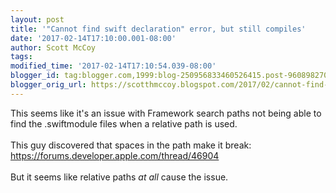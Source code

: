```yaml
---
layout: post
title: '"Cannot find swift declaration" error, but still compiles'
date: '2017-02-14T17:10:00.001-08:00'
author: Scott McCoy
tags: 
modified_time: '2017-02-14T17:10:54.039-08:00'
blogger_id: tag:blogger.com,1999:blog-250956833460526415.post-96089827048284986
blogger_orig_url: https://scotthmccoy.blogspot.com/2017/02/cannot-find-swift-declaration-error-but.html
---
```


This seems like it's an issue with Framework search paths not being able to find the .swiftmodule files when a relative path is used.<br /><br />This guy discovered that spaces in the path make it break: https://forums.developer.apple.com/thread/46904<br /><br />But it seems like relative paths <i>at all</i>&nbsp;cause the issue.<br /><br /><br />